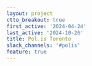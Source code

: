 ```yaml
---
layout: project
ctto_breakout: true
first_active: '2024-04-24'
last_active: '2024-10-26'
title: Pol.is Toronto
slack_channels: '#polis'
feature: true
---
```



